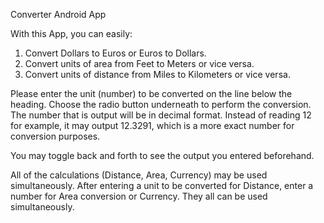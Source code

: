 
Converter Android App

With this App, you can easily:

1. Convert Dollars to Euros or Euros to Dollars.
2. Convert units of area from Feet to Meters or vice versa.
3. Convert units of distance from Miles to Kilometers or vice versa.


Please enter the unit (number) to be converted on the line below the heading.  Choose the radio button underneath to perform the conversion.  The number that is output will be in decimal format.  Instead of reading 12 for example, it may output 12.3291, which is a more exact number for conversion purposes.  

You may toggle back and forth to see the output you entered beforehand.  

All of the calculations (Distance, Area, Currency) may be used simultaneously.  After entering a unit to be converted for Distance, enter a number for Area conversion or Currency.  They all can be used simultaneously. 

